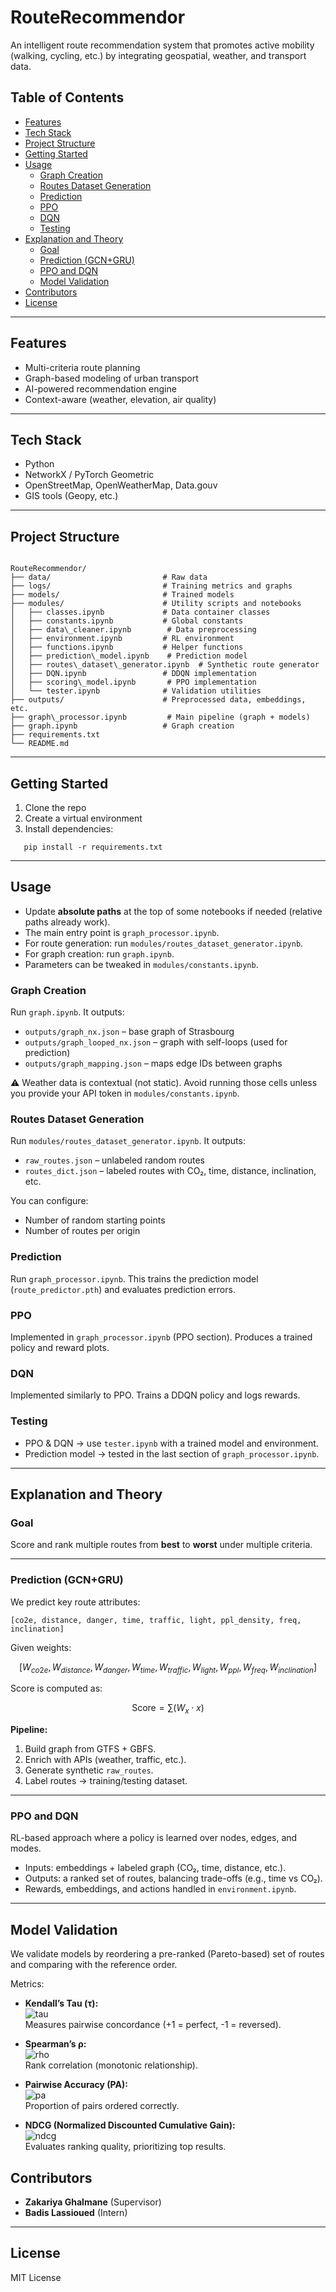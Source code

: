 # RouteRecommendor  

An intelligent route recommendation system that promotes active mobility (walking, cycling, etc.) by integrating geospatial, weather, and transport data.  

## Table of Contents  

- [Features](#features)  
- [Tech Stack](#tech-stack)  
- [Project Structure](#project-structure)  
- [Getting Started](#getting-started)  
- [Usage](#usage)  
  - [Graph Creation](#graph-creation)  
  - [Routes Dataset Generation](#routes-dataset-generation)  
  - [Prediction](#prediction)  
  - [PPO](#ppo)  
  - [DQN](#dqn)  
  - [Testing](#testing)  
- [Explanation and Theory](#explanation-and-theory)  
  - [Goal](#goal)  
  - [Prediction (GCN+GRU)](#prediction-gcn-gru)  
  - [PPO and DQN](#ppo-and-dqn)  
  - [Model Validation](#model-validation)  
- [Contributors](#contributors)  
- [License](#license)  

---

## Features  

- Multi-criteria route planning  
- Graph-based modeling of urban transport  
- AI-powered recommendation engine  
- Context-aware (weather, elevation, air quality)  

---

## Tech Stack  

- Python  
- NetworkX / PyTorch Geometric  
- OpenStreetMap, OpenWeatherMap, Data.gouv  
- GIS tools (Geopy, etc.)  

---

## Project Structure  

```

RouteRecommendor/
├── data/                         # Raw data
├── logs/                         # Training metrics and graphs
├── models/                       # Trained models
├── modules/                      # Utility scripts and notebooks
│   ├── classes.ipynb             # Data container classes
│   ├── constants.ipynb           # Global constants
│   ├── data\_cleaner.ipynb        # Data preprocessing
│   ├── environment.ipynb         # RL environment
│   ├── functions.ipynb           # Helper functions
│   ├── prediction\_model.ipynb    # Prediction model
│   ├── routes\_dataset\_generator.ipynb  # Synthetic route generator
│   ├── DQN.ipynb                 # DDQN implementation
│   ├── scoring\_model.ipynb       # PPO implementation
│   └── tester.ipynb              # Validation utilities
├── outputs/                      # Preprocessed data, embeddings, etc.
├── graph\_processor.ipynb         # Main pipeline (graph + models)
├── graph.ipynb                   # Graph creation
├── requirements.txt
└── README.md

````

---

## Getting Started  

1. Clone the repo  
2. Create a virtual environment  
3. Install dependencies:  
```
   pip install -r requirements.txt
```

---

## Usage

* Update **absolute paths** at the top of some notebooks if needed (relative paths already work).
* The main entry point is `graph_processor.ipynb`.
* For route generation: run `modules/routes_dataset_generator.ipynb`.
* For graph creation: run `graph.ipynb`.
* Parameters can be tweaked in `modules/constants.ipynb`.

### Graph Creation

Run `graph.ipynb`. It outputs:

* `outputs/graph_nx.json` – base graph of Strasbourg
* `outputs/graph_looped_nx.json` – graph with self-loops (used for prediction)
* `outputs/graph_mapping.json` – maps edge IDs between graphs

⚠️ Weather data is contextual (not static). Avoid running those cells unless you provide your API token in `modules/constants.ipynb`.

### Routes Dataset Generation

Run `modules/routes_dataset_generator.ipynb`. It outputs:

* `raw_routes.json` – unlabeled random routes
* `routes_dict.json` – labeled routes with CO₂, time, distance, inclination, etc.

You can configure:

* Number of random starting points
* Number of routes per origin

### Prediction

Run `graph_processor.ipynb`.
This trains the prediction model (`route_predictor.pth`) and evaluates prediction errors.

### PPO

Implemented in `graph_processor.ipynb` (PPO section). Produces a trained policy and reward plots.

### DQN

Implemented similarly to PPO. Trains a DDQN policy and logs rewards.

### Testing

* PPO & DQN → use `tester.ipynb` with a trained model and environment.
* Prediction model → tested in the last section of `graph_processor.ipynb`.

---

## Explanation and Theory

### Goal

Score and rank multiple routes from **best** to **worst** under multiple criteria.

---

### Prediction (GCN+GRU)

We predict key route attributes:

```
[co2e, distance, danger, time, traffic, light, ppl_density, freq, inclination]
```

Given weights:

$$
[W_{co2e}, W_{distance}, W_{danger}, W_{time}, W_{traffic}, W_{light}, W_{ppl}, W_{freq}, W_{inclination}]
$$

Score is computed as:

$$
\text{Score} = \sum (W_x \cdot x)
$$

**Pipeline:**

1. Build graph from GTFS + GBFS.
2. Enrich with APIs (weather, traffic, etc.).
3. Generate synthetic `raw_routes`.
4. Label routes → training/testing dataset.

---

### PPO and DQN

RL-based approach where a policy is learned over nodes, edges, and modes.

* Inputs: embeddings + labeled graph (CO₂, time, distance, etc.).
* Outputs: a ranked set of routes, balancing trade-offs (e.g., time vs CO₂).
* Rewards, embeddings, and actions handled in `environment.ipynb`.

---

## Model Validation  

We validate models by reordering a pre-ranked (Pareto-based) set of routes and comparing with the reference order.  

Metrics:  

- **Kendall’s Tau (τ):**  
  ![tau](https://latex.codecogs.com/svg.latex?\tau=\frac{C-D}{\tfrac{1}{2}n(n-1)})  
  Measures pairwise concordance (+1 = perfect, -1 = reversed).  

- **Spearman’s ρ:**  
  ![rho](https://latex.codecogs.com/svg.latex?\rho=1-\frac{6\sum{d_i^2}}{n(n^2-1)})  
  Rank correlation (monotonic relationship).  

- **Pairwise Accuracy (PA):**  
  ![pa](https://latex.codecogs.com/svg.latex?\text{PA}=\frac{1}{\tfrac{1}{2}n(n-1)}\sum_{i<j}\mathbf{1}[(r_i<r_j)\land(\hat{r}_i<\hat{r}_j)])  
  Proportion of pairs ordered correctly.  

- **NDCG (Normalized Discounted Cumulative Gain):**  
  ![ndcg](https://latex.codecogs.com/svg.latex?\text{DCG}_k=\sum_{i=1}^k\frac{2^{rel_i}-1}{\log_2(i+1)},\quad\text{NDCG}_k=\frac{\text{DCG}_k}{\text{IDCG}_k})  
  Evaluates ranking quality, prioritizing top results.  


## Contributors

* **Zakariya Ghalmane** (Supervisor)
* **Badis Lassioued** (Intern)

---

## License

MIT License

